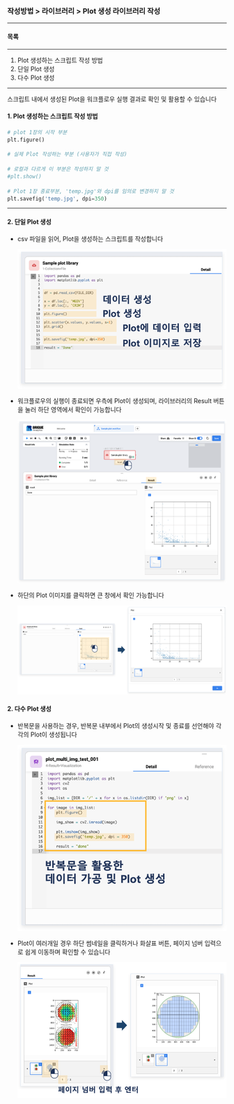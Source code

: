 ### 작성방법 > 라이브러리 > Plot 생성 라이브러리 작성



------

#### 목록

------

1. Plot 생성하는 스크립트 작성 방법
2. 단일 Plot 생성
3. 다수 Plot 생성



------

스크립트 내에서 생성된 Plot을 워크플로우 실행 결과로 확인 및 활용할 수 있습니다



#### 1. Plot 생성하는 스크립트 작성 방법

```python
# plot 1장의 시작 부분
plt.figure()

# 실제 Plot 작성하는 부분 (사용자가 직접 작성)

# 로컬과 다르게 이 부분은 작성하지 말 것
#plt.show()

# Plot 1장 종료부분, 'temp.jpg'와 dpi를 임의로 변경하지 말 것
plt.savefig('temp.jpg', dpi=350)
```



------

#### 2. 단일 Plot 생성



- csv 파일을 읽어, Plot을 생성하는 스크립트를 작성합니다

  ![image-20200617141336939](./img/작성방법_02_라이브러리_01_Plot생성_라이브러리작성-01.png)

  

- 워크플로우의 실행이 종료되면 우측에 Plot이 생성되며, 라이브러리의 Result 버튼을 눌러 하단 영역에서 확인이 가능합니다

  ![image-20200617142203019](./img/작성방법_02_라이브러리_01_Plot생성_라이브러리작성-02.png)

  

- 하단의 Plot 이미지를 클릭하면 큰 창에서 확인 가능합니다

  ![image-20200617142448745](./img/작성방법_02_라이브러리_01_Plot생성_라이브러리작성-03.png)



#### 2. 다수 Plot 생성



- 반복문을 사용하는 경우, 반복문 내부에서 Plot의 생성시작 및 종료를 선언해야 각각의 Plot이 생성됩니다

  ![image-20200617143217846](./img/작성방법_02_라이브러리_01_Plot생성_라이브러리작성-04.png)

  

- Plot이 여러개일 경우 하단 썸네일을 클릭하거나 화살표 버튼, 페이지 넘버 입력으로 쉽게 이동하며 확인할 수 있습니다

  ![image-20200617144008422](./img/작성방법_02_라이브러리_01_Plot생성_라이브러리작성-07.png)


